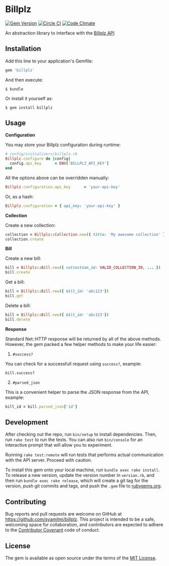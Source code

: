 # Billplz

[![Gem Version](https://badge.fury.io/rb/billplz.svg)](https://badge.fury.io/rb/billplz)
[![Circle CI](https://circleci.com/gh/syamilmj/billplz.svg?style=shield&circle-token=:circle-token)](https://circleci.com/gh/syamilmj/billplz)
[![Code Climate](https://codeclimate.com/github/syamilmj/billplz/badges/gpa.svg)](https://codeclimate.com/github/syamilmj/billplz)

An abstraction library to interface with the [Billplz API](https://www.billplz.com/api)

## Installation

Add this line to your application's Gemfile:

```ruby
gem 'billplz'
```

And then execute:

    $ bundle

Or install it yourself as:

    $ gem install billplz

## Usage

**Configuration**

You may store your Billplz configuration during runtime:

```ruby
# config/initializers/billplz.rb
Billplz.configure do |config|
  config.api_key      = ENV['BILLPLZ_API_KEY']
end
```

All the options above can be overridden manually:

```ruby
Billplz.configuration.api_key      = 'your-api-key'
```

Or, as a hash:

```ruby
Billplz.configuration = { api_key: 'your-api-key' }
```

**Collection**

Create a new collection:

```ruby
collection = Billplz::Collection.new({ title: 'My awesome collection' })
collection.create
```

**Bill**

Create a new bill:

```ruby
bill = Billplz::Bill.new({ collection_id: VALID_COLLECTION_ID, ... })
bill.create
```

Get a bill:

```ruby
bill = Billplz::Bill.new({ bill_id: 'abc123'})
bill.get
```

Delete a bill:

```ruby
bill = Billplz::Bill.new({ bill_id: 'abc123'})
bill.delete
```

**Response**

Standard Net::HTTP response will be returned by all of the above methods. However, the gem packed a few helper methods to make your life easier:

1. `#success?`

You can check for a successfull request using `success?`, example:

```
bill.success?
```

2. `#parsed_json`

This is a convenient helper to parse the JSON response from the API, example:

```ruby
bill_id = bill.parsed_json['id']
```

## Development

After checking out the repo, run `bin/setup` to install dependencies. Then, run `rake test` to run the tests. You can also run `bin/console` for an interactive prompt that will allow you to experiment.

Running `rake test:remote` will run tests that performs actual communication with the API server. Proceed with caution.

To install this gem onto your local machine, run `bundle exec rake install`. To release a new version, update the version number in `version.rb`, and then run `bundle exec rake release`, which will create a git tag for the version, push git commits and tags, and push the `.gem` file to [rubygems.org](https://rubygems.org).

## Contributing

Bug reports and pull requests are welcome on GitHub at https://github.com/syamilmj/billplz. This project is intended to be a safe, welcoming space for collaboration, and contributors are expected to adhere to the [Contributor Covenant](http://contributor-covenant.org) code of conduct.

## License

The gem is available as open source under the terms of the [MIT License](http://opensource.org/licenses/MIT).
